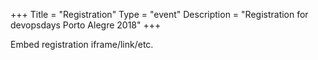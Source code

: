 +++
Title = "Registration"
Type = "event"
Description = "Registration for devopsdays Porto Alegre 2018"
+++

<div style="width:100%; text-align:left;">

Embed registration iframe/link/etc.
</div></div>
</div>
